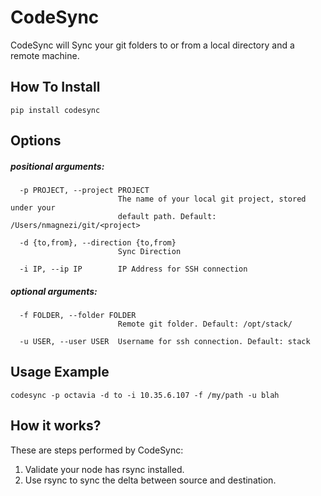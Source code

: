 CodeSync
========

CodeSync will Sync your git folders to or from a local directory and a 
remote machine.

## How To Install
    pip install codesync

## Options

##### positional arguments:
      -p PROJECT, --project PROJECT
                            The name of your local git project, stored under your
                            default path. Default: /Users/nmagnezi/git/<project>

      -d {to,from}, --direction {to,from}
                            Sync Direction
    
      -i IP, --ip IP        IP Address for SSH connection


##### optional arguments:
      -f FOLDER, --folder FOLDER
                            Remote git folder. Default: /opt/stack/
    
      -u USER, --user USER  Username for ssh connection. Default: stack

## Usage Example

    codesync -p octavia -d to -i 10.35.6.107 -f /my/path -u blah

## How it works?

These are steps performed by CodeSync:

1. Validate your node has rsync installed.
2. Use rsync to sync the delta between source and destination.
